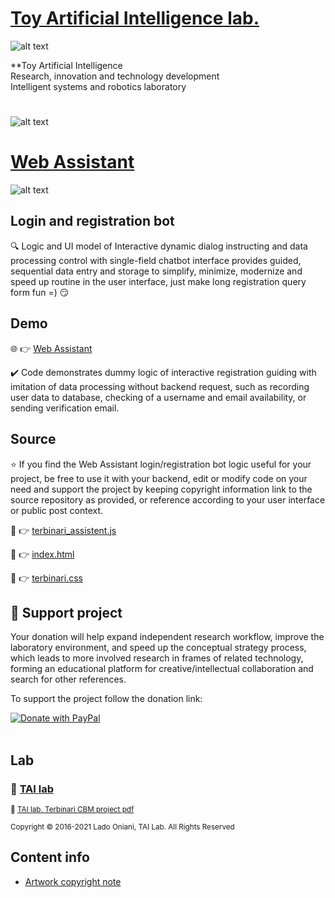 # [Toy Artificial Intelligence lab.](https://ladooniani.github.io/tailab/) 
 
![alt text](https://github.com/ladooniani/tailab/blob/master/assets/toy_artificial_intelligence_lab_logo.png)

**Toy Artificial Intelligence\
Research, innovation and technology development\
Intelligent systems and robotics laboratory

#

![alt text](https://github.com/ladooniani/tailab/blob/master/assets/tai_lab_terbinari_cbm_project_logo.png)

# [Web Assistant](https://ladooniani.github.io/Bot-Web-Assistant/)

![alt text](https://github.com/ladooniani/resume-cv/blob/main/img/img2.jpg)

## Login and registration bot

🔍 Logic and UI model of Interactive dynamic dialog instructing and data processing control with single-field chatbot interface provides guided, sequential data entry and storage to simplify, minimize, modernize and speed up routine in the user interface, just make long registration query form fun =) 😏

## Demo

🌐 👉 [Web Assistant](https://ladooniani.github.io/Bot-Web-Assistant/)

✔️ Code demonstrates dummy logic of interactive registration guiding with imitation of data processing without backend request, such as recording user data to database, checking of a username and email availability, or sending verification email.

## Source 

⭐ If you find the Web Assistant login/registration bot logic useful for your project, be free to use it with your backend, edit or modify code on your need and support the project by keeping copyright information link to the source repository as provided, or reference according to your user interface or public post context.

📄 👉 [terbinari_assistent.js](https://github.com/ladooniani/Bot-Web-Assistant/blob/main/terbinari/js/terbinari_assistent.js) 

📄 👉 [index.html](https://github.com/ladooniani/Bot-Web-Assistant/blob/main/index.html)

📄 👉 [terbinari.css](https://github.com/ladooniani/Bot-Web-Assistant/blob/main/terbinari/css/terbinari.css)

## 💖 Support project

Your donation will help expand independent research workflow, improve the laboratory environment, and speed up the conceptual strategy process, which leads to more involved research in frames of related technology, forming an educational platform for creative/intellectual collaboration and search for other references.

To support the project follow the donation link: 

<a href="https://www.paypal.com/cgi-bin/webscr?cmd=_s-xclick&hosted_button_id=GRGH6SL9EL72U">
  <img src="https://www.paypalobjects.com/en_US/i/btn/btn_donate_SM.gif" alt="Donate with PayPal" /><br><br>
</a>

## Lab

### 🔬 [TAI lab](https://ladooniani.github.io/tailab/) 

<sub>📃 [TAI lab. Terbinari CBM project pdf](https://github.com/ladooniani/tailab/blob/master/docs/tai.pdf)<sub>

<sub>Copyright © 2016-2021 Lado Oniani, TAI Lab. All Rights Reserved<sub>

## Content info

- [Artwork copyright note]( https://github.com/ladooniani/resume-cv/blob/main/img/artwork.txt)

